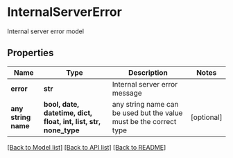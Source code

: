 # InternalServerError

Internal server error model

## Properties
Name | Type | Description | Notes
------------ | ------------- | ------------- | -------------
**error** | **str** | Internal server error message | 
**any string name** | **bool, date, datetime, dict, float, int, list, str, none_type** | any string name can be used but the value must be the correct type | [optional]

[[Back to Model list]](../README.md#documentation-for-models) [[Back to API list]](../README.md#documentation-for-api-endpoints) [[Back to README]](../README.md)


